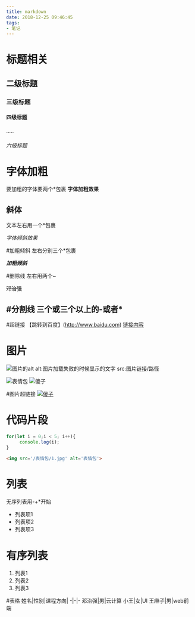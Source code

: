 ```yaml
---
title: markdown
date: 2018-12-25 09:46:45
tags:
- 笔记
---
```

#  标题相关
## 二级标题
### 三级标题
#### 四级标题
.....
######  六级标题

# 字体加粗
要加粗的字体要两个*包裹
**字体加粗效果**

## 斜体
文本左右用一个*包裹

*字体倾斜效果*

#加粗倾斜
左右分别三个*包裹

***加粗倾斜***

#删除线
左右用两个~

~~邓治强~~

#分割线
三个或三个以上的-或者*
---
#超链接
【跳转到百度】(http://www.baidu.com)
[链接内容](目标地址)
# 图片
![图片的alt](图片src)
alt:图片加载失败的时候显示的文字
src:图片链接/路径

![表情包](https://timgsa.baidu.com/timg?image&quality=80&size=b9999_10000&sec=1545713624804&di=db6d83d049246d4d15164dc70a8fdfc2&imgtype=0&src=http%3A%2F%2Fa.hiphotos.baidu.com%2Fimage%2Fpic%2Fitem%2Fe850352ac65c103873a1cd82b9119313b17e8996.jpg)
![傻子](/表情包/1.jpg)

#图片超链接
[![傻子](/表情包/1.jpg)](http://www.baidu.com)

# 代码片段
```javascript
for(let i = 0;i < 5; i++){
     console.log(i);
}
```
```html
<img src='/表情包/1.jpg' alt='表情包'>

```
# 列表
无序列表用-+*开始
- 列表项1
- 列表项2
- 列表项3

# 有序列表
1. 列表1
2. 列表2
3. 列表3

#表格
姓名|性别|课程方向|
-|-|-
邓治强|男|云计算
小王|女|UI
王麻子|男|web前端


